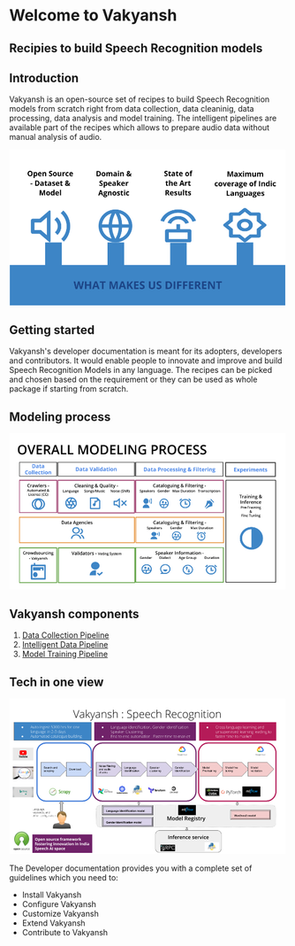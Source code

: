 # Welcome to Vakyansh

## **Recipies to build Speech Recognition models**

## Introduction

Vakyansh is an open-source set of recipes to build Speech Recognition models from scratch right from data collection,
data cleaninig, data processing, data analysis and model training. The intelligent pipelines are available part of the recipes which allows to prepare audio data without manual analysis of audio. 

<img src="img/differentiator.png" alt="drawing" width="500" width="500"/>

## Getting started

Vakyansh's developer documentation is meant for its adopters, developers and contributors.
It would enable people to innovate and improve and build Speech Recognition Models in any language.
The recipes can be picked and chosen based on the requirement or they can be used as whole package if starting from scratch.

## Modeling process

<img src="img/vakyansh_modeling.png" alt="drawing" width="500" width="500"/>

## Vakyansh components

1. [Data Collection Pipeline](https://open-speech-ekstep.github.io/mkdocs/smart_crawlers/)
2. [Intelligent Data Pipeline](https://open-speech-ekstep.github.io/mkdocs/data_pipelines/)
3. [Model Training Pipeline](https://open-speech-ekstep.github.io/mkdocs/model_training/)

## Tech in one view

<img src="img/vakyansh_tech.png" alt="drawing" width="500" width="500"/>

The Developer documentation provides you with a complete set of guidelines which you need to:

- Install Vakyansh
- Configure Vakyansh
- Customize Vakyansh
- Extend Vakyansh
- Contribute to Vakyansh
